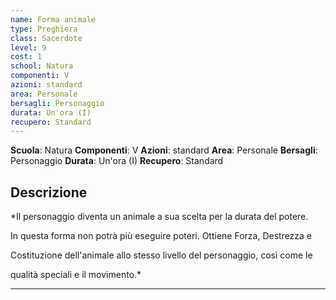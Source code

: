 ```yaml
---
name: Forma animale
type: Preghiera
class: Sacerdote
level: 9
cost: 1
school: Natura
componenti: V
azioni: standard
area: Personale
bersagli: Personaggio
durata: Un'ora (I)
recupero: Standard
---
```

**Scuola**: Natura
**Componenti**: V
**Azioni**: standard
**Area**: Personale
**Bersagli**: Personaggio
**Durata**: Un'ora (I)
**Recupero**: Standard

**Descrizione**
-

*Il personaggio diventa un animale a sua scelta per la durata del potere.

In questa forma non potrà più eseguire poteri. Ottiene Forza, Destrezza e

Costituzione dell'animale allo stesso livello del personaggio, così come le

qualità speciali e il movimento.*

---